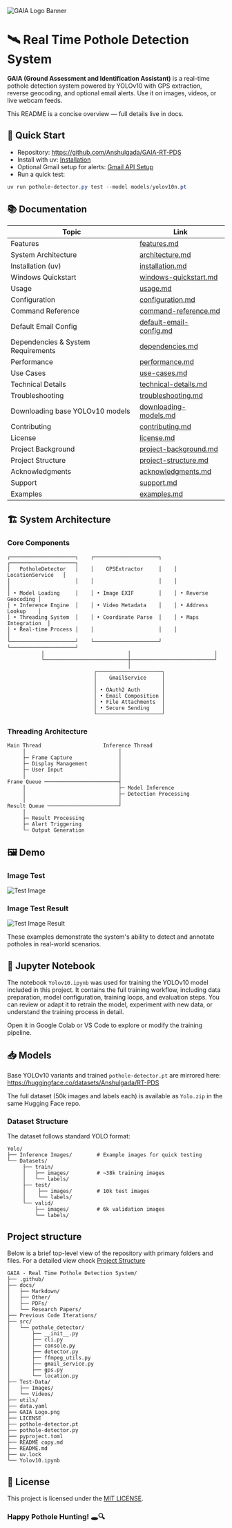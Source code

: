 ![GAIA Logo Banner](assets/GAIA-Logo-Banner-4096-1876.png)

# 🛰️ Real Time Pothole Detection System

**GAIA (Ground Assessment and Identification Assistant)** is a real-time pothole detection system powered by YOLOv10 with GPS extraction, reverse geocoding, and optional email alerts. Use it on images, videos, or live webcam feeds.

This README is a concise overview — full details live in docs.

## 🚀 Quick Start

- Repository: https://github.com/Anshulgada/GAIA-RT-PDS
- Install with uv: [Installation](docs/Markdown/installation.md)
- Optional Gmail setup for alerts: [Gmail API Setup](docs/Markdown/gmail-setup.md)
- Run a quick test:

```powershell
uv run pothole-detector.py test --model models/yolov10n.pt
```

## 📚 Documentation

| Topic                              | Link                                                             |
| ---------------------------------- | ---------------------------------------------------------------- |
| Features                           | [features.md](docs/Markdown/features.md)                         |
| System Architecture                | [architecture.md](docs/Markdown/architecture.md)                 |
| Installation (uv)                  | [installation.md](docs/Markdown/installation.md)                 |
| Windows Quickstart                 | [windows-quickstart.md](docs/Markdown/windows-quickstart.md)     |
| Usage                              | [usage.md](docs/Markdown/usage.md)                               |
| Configuration                      | [configuration.md](docs/Markdown/configuration.md)               |
| Command Reference                  | [command-reference.md](docs/Markdown/command-reference.md)       |
| Default Email Config               | [default-email-config.md](docs/Markdown/default-email-config.md) |
| Dependencies & System Requirements | [dependencies.md](docs/Markdown/dependencies.md)                 |
| Performance                        | [performance.md](docs/Markdown/performance.md)                   |
| Use Cases                          | [use-cases.md](docs/Markdown/use-cases.md)                       |
| Technical Details                  | [technical-details.md](docs/Markdown/technical-details.md)       |
| Troubleshooting                    | [troubleshooting.md](docs/Markdown/troubleshooting.md)           |
| Downloading base YOLOv10 models    | [downloading-models.md](docs/Markdown/downloading-models.md)     |
| Contributing                       | [contributing.md](docs/Markdown/contributing.md)                 |
| License                            | [license.md](docs/Markdown/license.md)                           |
| Project Background                 | [project-background.md](docs/Markdown/project-background.md)     |
| Project Structure                  | [project-structure.md](docs/Markdown/project-structure.md)       |
| Acknowledgments                    | [acknowledgments.md](docs/Markdown/acknowledgments.md)           |
| Support                            | [support.md](docs/Markdown/support.md)                           |
| Examples                           | [examples.md](docs/Markdown/examples.md)                         |

## 🏗️ System Architecture

### Core Components

```
┌─────────────────────┐    ┌─────────────────────┐    ┌─────────────────────┐
│   PotholeDetector   │    │    GPSExtractor     │    │   LocationService   │
│                     │    │                     │    │                     │
│ • Model Loading     │    │ • Image EXIF        │    │ • Reverse Geocoding │
│ • Inference Engine  │    │ • Video Metadata    │    │ • Address Lookup    │
│ • Threading System  │    │ • Coordinate Parse  │    │ • Maps Integration  │
│ • Real-time Process │    │                     │    │                     │
└─────────────────────┘    └─────────────────────┘    └─────────────────────┘
           │                           │                           │
           └───────────────────────────┼───────────────────────────┘
                                       │
                            ┌─────────────────────┐
                            │    GmailService     │
                            │                     │
                            │ • OAuth2 Auth       │
                            │ • Email Composition │
                            │ • File Attachments  │
                            │ • Secure Sending    │
                            └─────────────────────┘
```

### Threading Architecture

```
Main Thread                    Inference Thread
     │                              │
     ├─ Frame Capture               │
     ├─ Display Management          │
     ├─ User Input                  │
     │                              │
Frame Queue ────────────────────────┤
     │                              ├─ Model Inference
     │                              ├─ Detection Processing
     │                              │
Result Queue ───────────────────────┘
     │
     ├─ Result Processing
     ├─ Alert Triggering
     └─ Output Generation
```

## 🖼️ Demo

### Image Test

![Test Image](Test-Data/Images/PH-Test-GT2.jpeg)

### Image Test Result

![Test Image Result](Test-Data/Images/PH-Test-GT2-Res.jpeg)

These examples demonstrate the system's ability to detect and annotate potholes in real-world scenarios.

## 📓 Jupyter Notebook

The notebook `Yolov10.ipynb` was used for training the YOLOv10 model included in this project. It contains the full training workflow, including data preparation, model configuration, training loops, and evaluation steps. You can review or adapt it to retrain the model, experiment with new data, or understand the training process in detail.

Open it in Google Colab or VS Code to explore or modify the training pipeline.

## 📥 Models

Base YOLOv10 variants and trained `pothole-detector.pt` are mirrored here:
https://huggingface.co/datasets/Anshulgada/RT-PDS

The full dataset (50k images and labels each) is available as `Yolo.zip` in the same Hugging Face repo.

### Dataset Structure

The dataset follows standard YOLO format:

```
Yolo/
├── Inference Images/        # Example images for quick testing
└── Datasets/
     ├── train/
     │   ├── images/         # ~38k training images
     │   └── labels/
     ├── test/
     │    ├── images/        # 10k test images
     │    └── labels/
     └── valid/
         ├── images/         # 6k validation images
         └── labels/
```

## Project structure

Below is a brief top-level view of the repository with primary folders and files.
For a detailed view check [Project Structure](docs/Markdown/project-structure.md)

```
GAIA - Real Time Pothole Detection System/
├── .github/
├── docs/
│   ├── Markdown/
│   ├── Other/
│   ├── PDFs/
│   └── Research Papers/
├── Previous Code Iterations/
├── src/
│   └── pothole_detector/
│       ├── __init__.py
│       ├── cli.py
│       ├── console.py
│       ├── detector.py
│       ├── ffmpeg_utils.py
│       ├── gmail_service.py
│       ├── gps.py
│       └── location.py
├── Test-Data/
│   ├── Images/
│   └── Videos/
├── utils/
├── data.yaml
├── GAIA Logo.png
├── LICENSE
├── pothole-detector.pt
├── pothole-detector.py
├── pyproject.toml
├── README copy.md
├── README.md
├── uv.lock
└── Yolov10.ipynb
```

## 📄 License

This project is licensed under the [MIT LICENSE](LICENSE).

### Happy Pothole Hunting! 🕳️🔍
